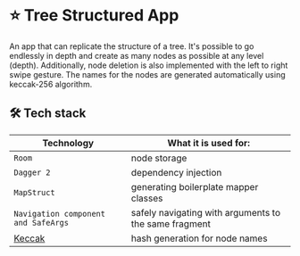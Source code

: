 # :star: Tree Structured App

An app that can replicate the structure of a tree. It's possible to go endlessly in depth and create as many nodes as possible at any level (depth). 
Additionally, node deletion is also implemented with the left to right swipe gesture. The names for the nodes are generated automatically using 
keccak-256 algorithm. 

## :hammer_and_wrench: Tech stack
| Technology | What it is used for: |
| --- | --- |
| `Room` |  node storage |
| `Dagger 2` | dependency injection |
| `MapStruct` | generating boilerplate mapper classes |
| `Navigation component and SafeArgs` | safely navigating with arguments to the same fragment |
| [Keccak](https://github.com/komputing/KHash) | hash generation for node names |
